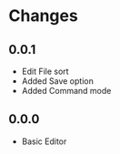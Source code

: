 # Changes

## 0.0.1

* Edit File sort
* Added Save option
* Added Command mode

## 0.0.0

* Basic Editor